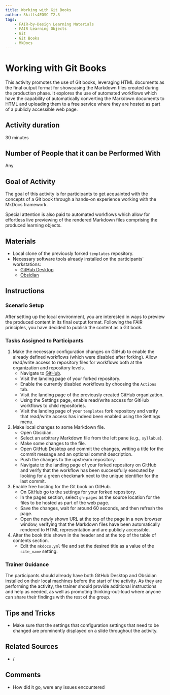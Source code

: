 ```yaml
---
title: Working with Git Books
author: Skills4EOSC T2.3
tags: 
    - FAIR-by-Design Learning Materials
    - FAIR Learning Objects
    - Git
    - Git Books
    - MkDocs
---
```


# Working with Git Books

This activity promotes the use of Git books, leveraging HTML documents as the final output format for showcasing the Markdown files created during the production phase. It explores the use of automated workflows which have the capability of automatically converting the Markdown documents to HTML and uploading them to a free service where they are hosted as part of a publicly accessible web page.

## Activity duration

30 minutes

## Number of People that it can be Performed With

Any

## Goal of Activity

The goal of this activity is for participants to get acquainted with the concepts of a Git book through a hands-on experience working with the MkDocs framework. 

Special attention is also paid to automated workflows which allow for effortless live previewing of the rendered Markdown files comprising the produced learning objects.

## Materials

- Local clone of the previously forked `templates` repository.
- Necessary software tools already installed on the participants' workstations:
    - [GitHub Desktop](https://desktop.github.com/)
    - [Obsidian](https://obsidian.md/)

## Instructions

### Scenario Setup

After setting up the local environment, you are interested in ways to preview the produced content in its final output format. Following the FAIR principles, you have decided to publish the content as a Git book.

### Tasks Assigned to Participants

1. Make the necessary configuration changes on GitHub to enable the already defined workflows (which were disabled after forking). Allow read/write access to repository files for workflows both at the organization and repository levels.
    - Navigate to [GitHub](https://github.com).
    - Visit the landing page of your forked repository.
    - Enable the currently disabled workflows by choosing the `Actions` tab.
    - Visit the landing page of the previously created GitHub organization.
    - Using the Settings page, enable read/write access for GitHub workflows to child repositories.
    - Visit the landing page of your `templates` fork repository and verify that read/write access has indeed been enabled using the Settings menu.
2. Make local changes to some Markdown file.
    - Open Obsidian.
    - Select an arbitrary Markdown file from the left pane (e.g., `syllabus`).
    - Make some changes to the file.
    - Open GitHub Desktop and commit the changes, writing a title for the commit message and an optional commit description.
    - Push the changes to the upstream repository.
    - Navigate to the landing page of your forked repository on GitHub and verify that the workflow has been successfully executed by looking for a green checkmark next to the unique identifier for the last commit.
3. Enable free hosting for the Git book on GitHub.
    - On GitHub go to the settings for your forked repository.
    - In the pages section, select `gh-pages` as the source location for the files to be hosted as part of the web page.
    - Save the changes, wait for around 60 seconds, and then refresh the page.
    - Open the newly shown URL at the top of the page in a new browser window, verifying that the Markdown files have been automatically rendered to HTML representation and are publicly accessible.
4. Alter the book title shown in the header and at the top of the table of contents section.
    - Edit the `mkdocs.yml` file and set the desired title as a value of the `site_name` setting.

### Trainer Guidance

The participants should already have both GitHub Desktop and Obsidian installed on their local machines before the start of the activity. As they are performing the activity, the trainer should provide additional instructions and help as needed, as well as promoting thinking-out-loud where anyone can share their findings with the rest of the group.

## Tips and Tricks

- Make sure that the settings that configuration settings that need to be changed are prominently displayed on a slide throughout the activity.

## Related Sources

- /

## Comments

- How did it go, were any issues encountered